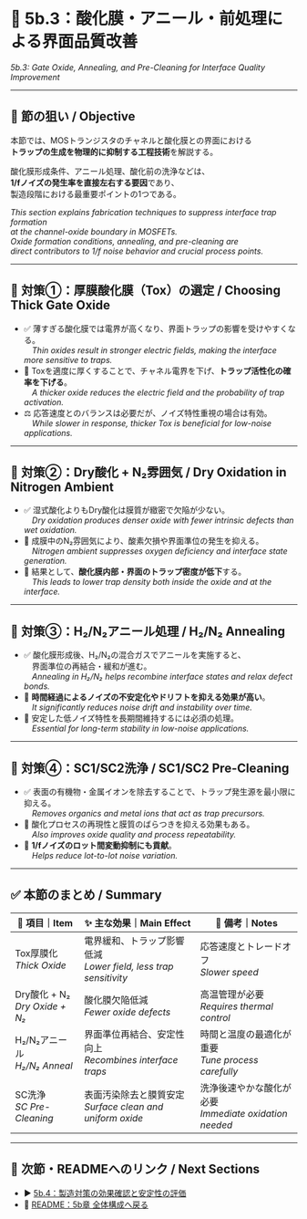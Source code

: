 # 🧪 5b.3：酸化膜・アニール・前処理による界面品質改善  
*5b.3: Gate Oxide, Annealing, and Pre-Cleaning for Interface Quality Improvement*

---

## 🎯 節の狙い / Objective

本節では、MOSトランジスタのチャネルと酸化膜との界面における  
**トラップの生成を物理的に抑制する工程技術**を解説する。  

酸化膜形成条件、アニール処理、酸化前の洗浄などは、  
**1/fノイズの発生率を直接左右する要因**であり、  
製造段階における最重要ポイントの1つである。

*This section explains fabrication techniques to suppress interface trap formation  
at the channel-oxide boundary in MOSFETs.  
Oxide formation conditions, annealing, and pre-cleaning are  
direct contributors to 1/f noise behavior and crucial process points.*

---

## 🔧 対策①：厚膜酸化膜（Tox）の選定 / Choosing Thick Gate Oxide

- ✅ 薄すぎる酸化膜では電界が高くなり、界面トラップの影響を受けやすくなる。  
 *Thin oxides result in stronger electric fields, making the interface more sensitive to traps.*  
- 🔽 Toxを適度に厚くすることで、チャネル電界を下げ、**トラップ活性化の確率を下げる**。  
 *A thicker oxide reduces the electric field and the probability of trap activation.*  
- ⚖️ 応答速度とのバランスは必要だが、ノイズ特性重視の場合は有効。  
 *While slower in response, thicker Tox is beneficial for low-noise applications.*

---

## 🔧 対策②：Dry酸化 + N₂雰囲気 / Dry Oxidation in Nitrogen Ambient

- ✅ 湿式酸化よりもDry酸化は膜質が緻密で欠陥が少ない。  
 *Dry oxidation produces denser oxide with fewer intrinsic defects than wet oxidation.*  
- 🔽 成膜中のN₂雰囲気により、酸素欠損や界面準位の発生を抑える。  
 *Nitrogen ambient suppresses oxygen deficiency and interface state generation.*  
- 🎯 結果として、**酸化膜内部・界面のトラップ密度が低下**する。  
 *This leads to lower trap density both inside the oxide and at the interface.*

---

## 🔧 対策③：H₂/N₂アニール処理 / H₂/N₂ Annealing

- ✅ 酸化膜形成後、H₂/N₂の混合ガスでアニールを実施すると、  
 界面準位の再結合・緩和が進む。  
 *Annealing in H₂/N₂ helps recombine interface states and relax defect bonds.*  
- 🔽 **時間経過によるノイズの不安定化やドリフトを抑える効果が高い**。  
 *It significantly reduces noise drift and instability over time.*  
- 🔧 安定した低ノイズ特性を長期間維持するには必須の処理。  
 *Essential for long-term stability in low-noise applications.*

---

## 🔧 対策④：SC1/SC2洗浄 / SC1/SC2 Pre-Cleaning

- ✅ 表面の有機物・金属イオンを除去することで、トラップ発生源を最小限に抑える。  
 *Removes organics and metal ions that act as trap precursors.*  
- 🔽 酸化プロセスの再現性と膜質のばらつきを抑える効果もある。  
 *Also improves oxide quality and process repeatability.*  
- 🎯 **1/fノイズのロット間変動抑制にも貢献**。  
 *Helps reduce lot-to-lot noise variation.*

---

## ✅ 本節のまとめ / Summary

| 🧩 項目｜Item | ✨ 主な効果｜Main Effect | 📝 備考｜Notes |
|------------|-------------------------------|----------------------------|
| Tox厚膜化<br>*Thick Oxide* | 電界緩和、トラップ影響低減<br>*Lower field, less trap sensitivity* | 応答速度とトレードオフ<br>*Slower speed* |
| Dry酸化 + N₂<br>*Dry Oxide + N₂* | 酸化膜欠陥低減<br>*Fewer oxide defects* | 高温管理が必要<br>*Requires thermal control* |
| H₂/N₂アニール<br>*H₂/N₂ Anneal* | 界面準位再結合、安定性向上<br>*Recombines interface traps* | 時間と温度の最適化が重要<br>*Tune process carefully* |
| SC洗浄<br>*SC Pre-Cleaning* | 表面汚染除去と膜質安定<br>*Surface clean and uniform oxide* | 洗浄後速やかな酸化が必要<br>*Immediate oxidation needed* |

---

## 🔗 次節・READMEへのリンク / Next Sections

- ▶️ [5b.4：製造対策の効果確認と安定性の評価](5b_4_effect_verification.md)  
- 📘 [README：5b章 全体構成へ戻る](README.md)

